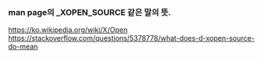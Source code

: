 ### man page의 \_XOPEN_SOURCE 같은 말의 뜻.
https://ko.wikipedia.org/wiki/X/Open
https://stackoverflow.com/questions/5378778/what-does-d-xopen-source-do-mean
